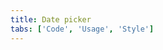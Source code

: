 ```yaml
---
title: Date picker
tabs: ['Code', 'Usage', 'Style']
---
```



<component 
    name="Simple Date Picker"
    component="date-picker" 
    variation="date-picker"
    experimental="true"
    >
</component>
<component 
    name="Single Date Picker"
    component="date-picker" 
    variation="date-picker--single"
    experimental="true"
    >
</component>
<component 
    name="Range Date Picker"
    component="date-picker" 
    variation="date-picker--range"
    experimental="true"
    >
</component>
<component 
    name="Time Picker"
    component="time-picker" 
    variation="time-picker"
    experimental="true"
    >
</component>
<component-docs component="date-picker" experimental="true"></component-docs>
